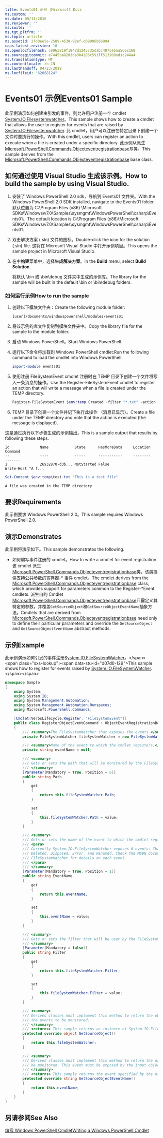 ```yaml
---
title: Events01 示例 |Microsoft Docs
ms.custom: ''
ms.date: 09/13/2016
ms.reviewer: ''
ms.suite: ''
ms.tgt_pltfrm: ''
ms.topic: article
ms.assetid: 27d0ee5e-2589-4530-92ef-c09996b80994
caps.latest.revision: 10
ms.openlocfilehash: c9963819f1842d1245735dabc487babaa566c160
ms.sourcegitcommit: e7445ba8203da304286c591ff513900ad1c244a4
ms.translationtype: MT
ms.contentlocale: zh-CN
ms.lasthandoff: 04/23/2019
ms.locfileid: "62068124"
---
```

# <a name="events01-sample"></a><span data-ttu-id="d07d0-102">Events01 示例</span><span class="sxs-lookup"><span data-stu-id="d07d0-102">Events01 Sample</span></span>

<span data-ttu-id="d07d0-103">此示例演示如何创建由引发的事件，则允许用户注册一个 cmdlet [System.IO.Filesystemwatcher](/dotnet/api/System.IO.FileSystemWatcher)。</span><span class="sxs-lookup"><span data-stu-id="d07d0-103">This sample shows how to create a cmdlet that allows the user to register for events that are raised by [System.IO.Filesystemwatcher](/dotnet/api/System.IO.FileSystemWatcher).</span></span> <span data-ttu-id="d07d0-104">此 cmdlet，用户可以注册在特定目录下创建一个文件时要执行的操作。</span><span class="sxs-lookup"><span data-stu-id="d07d0-104">With this cmdlet, users can register an action to execute when a file is created under a specific directory.</span></span> <span data-ttu-id="d07d0-105">此示例从派生[Microsoft.PowerShell.Commands.Objecteventregistrationbase](/dotnet/api/Microsoft.PowerShell.Commands.ObjectEventRegistrationBase)基类。</span><span class="sxs-lookup"><span data-stu-id="d07d0-105">This sample derives from the [Microsoft.PowerShell.Commands.Objecteventregistrationbase](/dotnet/api/Microsoft.PowerShell.Commands.ObjectEventRegistrationBase) base class.</span></span>

## <a name="how-to-build-the-sample-by-using-visual-studio"></a><span data-ttu-id="d07d0-106">如何通过使用 Visual Studio 生成该示例。</span><span class="sxs-lookup"><span data-stu-id="d07d0-106">How to build the sample by using Visual Studio.</span></span>

1. <span data-ttu-id="d07d0-107">安装了 Windows PowerShell 2.0 sdk，导航到 Events01 文件夹。</span><span class="sxs-lookup"><span data-stu-id="d07d0-107">With the Windows PowerShell 2.0 SDK installed, navigate to the Events01 folder.</span></span> <span data-ttu-id="d07d0-108">默认位置为 C:\Program Files (x86) \Microsoft SDKs\Windows\v7.0\Samples\sysmgmt\WindowsPowerShell\csharp\Events01。</span><span class="sxs-lookup"><span data-stu-id="d07d0-108">The default location is C:\Program Files (x86)\Microsoft SDKs\Windows\v7.0\Samples\sysmgmt\WindowsPowerShell\csharp\Events01.</span></span>

2. <span data-ttu-id="d07d0-109">双击解决方案 (.sln) 文件的图标。</span><span class="sxs-lookup"><span data-stu-id="d07d0-109">Double-click the icon for the solution (.sln) file.</span></span> <span data-ttu-id="d07d0-110">这将在 Microsoft Visual Studio 中打开示例项目。</span><span class="sxs-lookup"><span data-stu-id="d07d0-110">This opens the sample project in Microsoft Visual Studio.</span></span>

3. <span data-ttu-id="d07d0-111">在中**构建**菜单中，选择**生成解决方案**。</span><span class="sxs-lookup"><span data-stu-id="d07d0-111">In the **Build** menu, select **Build Solution**.</span></span>

    <span data-ttu-id="d07d0-112">将默认 \bin 或 \bin\debug 文件夹中生成的示例库。</span><span class="sxs-lookup"><span data-stu-id="d07d0-112">The library for the sample will be built in the default \bin or \bin\debug folders.</span></span>

### <a name="how-to-run-the-sample"></a><span data-ttu-id="d07d0-113">如何运行示例</span><span class="sxs-lookup"><span data-stu-id="d07d0-113">How to run the sample</span></span>

1. <span data-ttu-id="d07d0-114">创建以下模块文件夹：</span><span class="sxs-lookup"><span data-stu-id="d07d0-114">Create the following module folder:</span></span>

    `[user]/documents/windowspowershell/modules/events01`

2. <span data-ttu-id="d07d0-115">将该示例的库文件复制到模块文件夹中。</span><span class="sxs-lookup"><span data-stu-id="d07d0-115">Copy the library file for the sample to the module folder.</span></span>

3. <span data-ttu-id="d07d0-116">启动 Windows PowerShell。</span><span class="sxs-lookup"><span data-stu-id="d07d0-116">Start Windows PowerShell.</span></span>

4. <span data-ttu-id="d07d0-117">运行以下命令将加载到 Windows PowerShell cmdlet:</span><span class="sxs-lookup"><span data-stu-id="d07d0-117">Run the following command to load the cmdlet into Windows PowerShell:</span></span>

    ```powershell
    import-module events01
    ```

5. <span data-ttu-id="d07d0-118">使用注册 FileSystemEvent cmdlet 注册时在 TEMP 目录下创建一个文件将写入一条消息的操作。</span><span class="sxs-lookup"><span data-stu-id="d07d0-118">Use the Register-FileSystemEvent cmdlet to register an action that will write a message when a file is created under the TEMP directory.</span></span>

    ```powershell
    Register-FileSystemEvent $env:temp Created -filter "*.txt" -action { Write-Host "A file was created in the TEMP directory" }
    ```

6. <span data-ttu-id="d07d0-119">TEMP 目录下创建一个文件并记下执行此操作 （消息已显示）。</span><span class="sxs-lookup"><span data-stu-id="d07d0-119">Create a file under the TEMP directory and note that the action is executed (the message is displayed).</span></span>

<span data-ttu-id="d07d0-120">这是通过执行以下步骤生成的示例输出。</span><span class="sxs-lookup"><span data-stu-id="d07d0-120">This is a sample output that results by following these steps.</span></span>

```output
Id              Name            State      HasMoreData     Location             Command
--              ----            -----      -----------     --------             -------
1               26932870-d3b... NotStarted False                                 Write-Host "A f...

```

```powershell
Set-Content $env:temp\test.txt "This is a test file"
```

```output
A file was created in the TEMP directory
```

## <a name="requirements"></a><span data-ttu-id="d07d0-121">要求</span><span class="sxs-lookup"><span data-stu-id="d07d0-121">Requirements</span></span>

<span data-ttu-id="d07d0-122">此示例要求 Windows PowerShell 2.0。</span><span class="sxs-lookup"><span data-stu-id="d07d0-122">This sample requires Windows PowerShell 2.0.</span></span>

## <a name="demonstrates"></a><span data-ttu-id="d07d0-123">演示</span><span class="sxs-lookup"><span data-stu-id="d07d0-123">Demonstrates</span></span>

<span data-ttu-id="d07d0-124">此示例将演示如下。</span><span class="sxs-lookup"><span data-stu-id="d07d0-124">This sample demonstrates the following.</span></span>

- <span data-ttu-id="d07d0-125">如何编写事件注册的 cmdlet。</span><span class="sxs-lookup"><span data-stu-id="d07d0-125">How to write a cmdlet for event registration.</span></span> <span data-ttu-id="d07d0-126">该 cmdlet 派生[Microsoft.PowerShell.Commands.Objecteventregistrationbase](/dotnet/api/Microsoft.PowerShell.Commands.ObjectEventRegistrationBase)类，该类提供支持公共参数的寄存器-\* 事件 cmdlet。</span><span class="sxs-lookup"><span data-stu-id="d07d0-126">The cmdlet derives from the [Microsoft.PowerShell.Commands.Objecteventregistrationbase](/dotnet/api/Microsoft.PowerShell.Commands.ObjectEventRegistrationBase) class, which provides support for parameters common to the Register-\*Event cmdlets.</span></span> <span data-ttu-id="d07d0-127">派生自的 Cmdlet [Microsoft.PowerShell.Commands.Objecteventregistrationbase](/dotnet/api/Microsoft.PowerShell.Commands.ObjectEventRegistrationBase)只需定义其特定的参数，并覆盖`GetSourceObject`和`GetSourceObjectEventName`抽象方法。</span><span class="sxs-lookup"><span data-stu-id="d07d0-127">Cmdlets that are derived from [Microsoft.PowerShell.Commands.Objecteventregistrationbase](/dotnet/api/Microsoft.PowerShell.Commands.ObjectEventRegistrationBase) need only to define their particular parameters and override the `GetSourceObject` and `GetSourceObjectEventName` abstract methods.</span></span>

## <a name="example"></a><span data-ttu-id="d07d0-128">示例</span><span class="sxs-lookup"><span data-stu-id="d07d0-128">Example</span></span>

<span data-ttu-id="d07d0-129">此示例演示如何引发的事件注册[System.IO.FileSystemWatcher](https://msdn.microsoft.com/en-us/library/system.io.filesystemwatcher\(v=vs.110\).aspx)。</span><span class="sxs-lookup"><span data-stu-id="d07d0-129">This sample shows how to register for events raised by [System.IO.FileSystemWatcher](https://msdn.microsoft.com/en-us/library/system.io.filesystemwatcher\(v=vs.110\).aspx).</span></span>

```csharp
namespace Sample
{
    using System;
    using System.IO;
    using System.Management.Automation;
    using System.Management.Automation.Runspaces;
    using Microsoft.PowerShell.Commands;

    [Cmdlet(VerbsLifecycle.Register, "FileSystemEvent")]
    public class RegisterObjectEventCommand : ObjectEventRegistrationBase
    {
        /// <summary>The FileSystemWatcher that exposes the events.</summary>
        private FileSystemWatcher fileSystemWatcher = new FileSystemWatcher();

        /// <summary>Name of the event to which the cmdlet registers.</summary>
        private string eventName = null;

        /// <summary>
        /// Gets or sets the path that will be monitored by the FileSystemWatcher.
        /// </summary>
        [Parameter(Mandatory = true, Position = 0)]
        public string Path
        {
            get
            {
                return this.fileSystemWatcher.Path;
            }

            set
            {
                this.fileSystemWatcher.Path = value;
            }
        }

        /// <summary>
        /// Gets or sets the name of the event to which the cmdlet registers.
        /// <para>
        /// Currently System.IO.FileSystemWatcher exposes 6 events: Changed, Created,
        /// Deleted, Disposed, Error, and Renamed. Check the MSDN documentation of
        /// FileSystemWatcher for details on each event.
        /// </para>
        /// </summary>
        [Parameter(Mandatory = true, Position = 1)]
        public string EventName
        {
            get
            {
                return this.eventName;
            }

            set
            {
                this.eventName = value;
            }
        }

        /// <summary>
        /// Gets or sets the filter that will be user by the FileSystemWatcher.
        /// </summary>
        [Parameter(Mandatory = false)]
        public string Filter
        {
            get
            {
                return this.fileSystemWatcher.Filter;
            }

            set
            {
                this.fileSystemWatcher.Filter = value;
            }
        }

        /// <summary>
        /// Derived classes must implement this method to return the object that generates
        /// the events to be monitored.
        /// </summary>
        /// <returns> This sample returns an instance of System.IO.FileSystemWatcher</returns>
        protected override object GetSourceObject()
        {
            return this.fileSystemWatcher;
        }

        /// <summary>
        /// Derived classes must implement this method to return the name of the event to
        /// be monitored. This event must be exposed by the input object.
        /// </summary>
        /// <returns> This sample returns the event specified by the user with the -EventName parameter.</returns>
        protected override string GetSourceObjectEventName()
        {
            return this.eventName;
        }
    }
}
```

## <a name="see-also"></a><span data-ttu-id="d07d0-130">另请参阅</span><span class="sxs-lookup"><span data-stu-id="d07d0-130">See Also</span></span>

[<span data-ttu-id="d07d0-131">编写 Windows PowerShell Cmdlet</span><span class="sxs-lookup"><span data-stu-id="d07d0-131">Writing a Windows PowerShell Cmdlet</span></span>](./writing-a-windows-powershell-cmdlet.md)